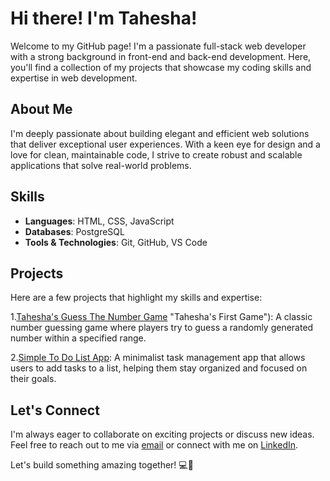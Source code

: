 # Hi there! I'm Tahesha!

Welcome to my GitHub page! I'm a passionate full-stack web developer with a strong background in front-end and back-end development. Here, you'll find a collection of my projects that showcase my coding skills and expertise in web development.

## About Me

I'm deeply passionate about building elegant and efficient web solutions that deliver exceptional user experiences. With a keen eye for design and a love for clean, maintainable code, I strive to create robust and scalable applications that solve real-world problems.

## Skills

- **Languages**: HTML, CSS, JavaScript
- **Databases**: PostgreSQL
- **Tools & Technologies**: Git, GitHub, VS Code

## Projects

Here are a few projects that highlight my skills and expertise:

1.[Tahesha's Guess The Number Game](https://numberguessgameone.netlify.app) "Tahesha's First Game"): A classic number guessing game where players try to guess a randomly generated number within a specified range.

2.[Simple To Do List App](http://127.0.0.1:3000/index.html): A minimalist task management app that allows users to add tasks to a list, helping them stay organized and focused on their goals.

   


## Let's Connect

I'm always eager to collaborate on exciting projects or discuss new ideas. Feel free to reach out to me via [email](mailto:youremail@example.com) or connect with me on [LinkedIn](https://www.linkedin.com/in/yourlinkedin).

Let's build something amazing together! 💻🚀

